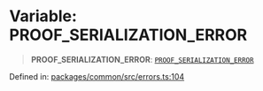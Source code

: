 # Variable: PROOF\_SERIALIZATION\_ERROR

> **PROOF\_SERIALIZATION\_ERROR**: [`PROOF_SERIALIZATION_ERROR`](../enumerations/MethodErrorCode.md#proof_serialization_error)

Defined in: [packages/common/src/errors.ts:104](https://github.com/dcdpr/did-btcr2-js/blob/4a717493e735221d072999f212891939f4de3f23/packages/common/src/errors.ts#L104)
